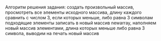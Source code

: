 Алгоритм решения задания: создать произвольный массив, просмотреть все элементы исходного массива, длину каждого сравнить с числом 3, если которых меньше, либо равна 3 символам подходящие элементы записать в новый массив newarray, наполняем новый массив элементами, длина которых меньше либо равна 3 символа, выводим на печать новый массив
